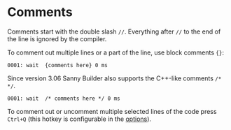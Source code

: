 # Comments

Comments start with the double slash `//`. Everything after `//` to the end of the line is ignored by the compiler.

To comment out multiple lines or a part of the line, use block comments `{}`:

```text
0001: wait  {comments here} 0 ms
```

Since version 3.06 Sanny Builder also supports the C++-like comments `/* */`.

```text
0001: wait  /* comments here */ 0 ms
```

To comment out or uncomment multiple selected lines of the code press `Ctrl+Q` \(this hotkey is configurable in the [options](../editor/options/hotkeys.md)\).


